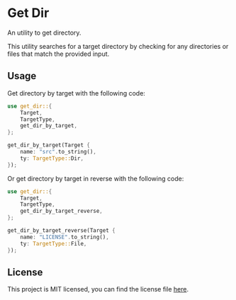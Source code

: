 # Get Dir

An utility to get directory.

This utility searches for a target directory by checking for any directories or files that match the provided input.

## Usage

Get directory by target with the following code:

```rust
use get_dir::{
    Target,
    TargetType,
    get_dir_by_target,
};

get_dir_by_target(Target { 
    name: "src".to_string(), 
    ty: TargetType::Dir,
});
```

Or get directory by target in reverse with the following code:

```rust
use get_dir::{
    Target,
    TargetType,
    get_dir_by_target_reverse,
};

get_dir_by_target_reverse(Target {
    name: "LICENSE".to_string(),
    ty: TargetType::File,
});
```

## License

This project is MIT licensed, you can find the license file [here](https://github.com/alpheustangs/get_dir.rs/blob/main/LICENSE).
